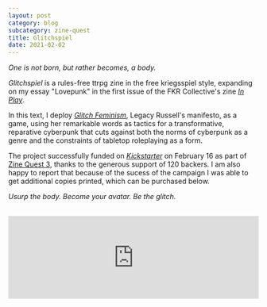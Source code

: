 ```yaml
---
layout: post
category: blog
subcategory: zine-quest
title: Glitchspiel
date: 2021-02-02
---
```


*One is not born, but rather becomes, a body.*

*Glitchspiel* is a rules-free ttrpg zine in the free kriegsspiel style, expanding on my essay "Lovepunk" in the first issue of the FKR Collective's zine [*In Play*](https://inplay.itch.io/1).

In this text, I deploy [*Glitch Feminism*](https://www.versobooks.com/books/3668-glitch-feminism), Legacy Russell's manifesto, as a game, using her remarkable words as tactics for a transformative, reparative cyberpunk that cuts against both the norms of cyberpunk as a genre and the constraints of tabletop roleplaying as a form.

The project successfully funded on [*Kickstarter*](https://www.kickstarter.com/projects/vagrantludology/glitchspiel) on February 16 as part of [Zine Quest 3](https://www.kickstarter.com/zinequest), thanks to the generous support of 120 backers. I am also happy to report that because of the sucess of the campaign I was able to get additional copies printed, which can be purchased below.

*Usurp the body. Become your avatar. Be the glitch.*

<br>

<iframe src="https://itch.io/embed/907994?linkback=true&amp;link_color=245FF1" width="100%" height="167" frameborder="0"><a href="https://vagrantludology.itch.io/glitchspiel">Glitchspiel by vagrant ludology</a></iframe>
